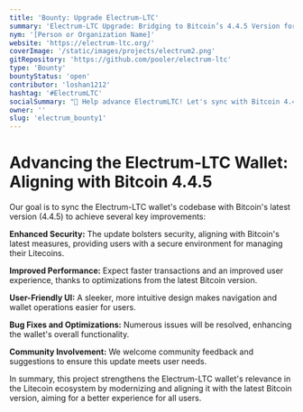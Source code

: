 ```yaml
---
title: 'Bounty: Upgrade Electrum-LTC'
summary: 'Electrum-LTC Upgrade: Bridging to Bitcoin’s 4.4.5 Version for Superior Security and Enhanced Performance in Litecoin Transactions'
nym: '[Person or Organization Name]'
website: 'https://electrum-ltc.org/'
coverImage: '/static/images/projects/electrum2.png'
gitRepository: 'https://github.com/pooler/electrum-ltc'
type: 'Bounty'
bountyStatus: 'open'
contributor: 'loshan1212'
hashtag: '#ElectrumLTC'
socialSummary: "🚀 Help advance ElectrumLTC! Let's sync with Bitcoin 4.4.5 for stronger security, swifter transactions, and a user-friendly interface. Be part of the evolution! LitecoinBounty"
owner: ''
slug: 'electrum_bounty1'
---
```


# Advancing the Electrum-LTC Wallet: Aligning with Bitcoin 4.4.5

Our goal is to sync the Electrum-LTC wallet's codebase with Bitcoin's latest version (4.4.5) to achieve several key improvements:

**Enhanced Security:** The update bolsters security, aligning with Bitcoin's latest measures, providing users with a secure environment for managing their Litecoins.

**Improved Performance:** Expect faster transactions and an improved user experience, thanks to optimizations from the latest Bitcoin version.

**User-Friendly UI:** A sleeker, more intuitive design makes navigation and wallet operations easier for users.

**Bug Fixes and Optimizations:** Numerous issues will be resolved, enhancing the wallet's overall functionality.

**Community Involvement:** We welcome community feedback and suggestions to ensure this update meets user needs.

In summary, this project strengthens the Electrum-LTC wallet's relevance in the Litecoin ecosystem by modernizing and aligning it with the latest Bitcoin version, aiming for a better experience for all users.
